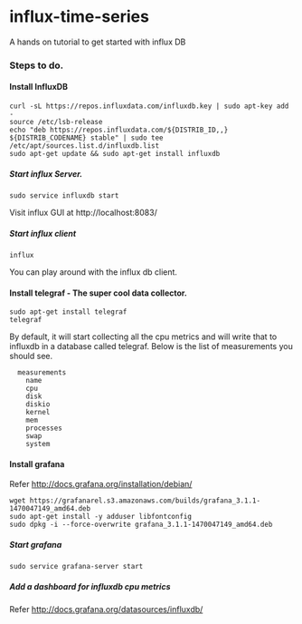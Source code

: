 # influx-time-series
A hands on tutorial to get started with influx DB


### Steps to do.

#### Install InfluxDB
    curl -sL https://repos.influxdata.com/influxdb.key | sudo apt-key add -
    source /etc/lsb-release
    echo "deb https://repos.influxdata.com/${DISTRIB_ID,,} ${DISTRIB_CODENAME} stable" | sudo tee /etc/apt/sources.list.d/influxdb.list
    sudo apt-get update && sudo apt-get install influxdb
  
  ##### Start influx Server. 
    
    sudo service influxdb start
    
  Visit influx GUI at http://localhost:8083/  
  
  ##### Start influx client
  
    influx
    
  You can play around with the influx db client.
  
#### Install telegraf - The super cool data collector.  
  
    sudo apt-get install telegraf
    telegraf
    
  By default, it will start collecting all the cpu metrics and will write that to influxdb in a database called telegraf. Below is the list of measurements you should see.

      measurements
        name
        cpu
        disk
        diskio
        kernel
        mem
        processes
        swap
        system


#### Install grafana 

Refer http://docs.grafana.org/installation/debian/


    wget https://grafanarel.s3.amazonaws.com/builds/grafana_3.1.1-1470047149_amd64.deb
    sudo apt-get install -y adduser libfontconfig
    sudo dpkg -i --force-overwrite grafana_3.1.1-1470047149_amd64.deb
    
##### Start grafana

    sudo service grafana-server start
    
##### Add a dashboard for influxdb cpu metrics

Refer http://docs.grafana.org/datasources/influxdb/
